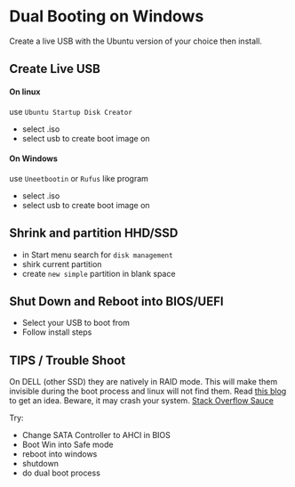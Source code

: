 # Dual Booting on Windows

Create a live USB with the Ubuntu version of your choice then install.

## Create Live USB 

#### On linux

use `Ubuntu Startup Disk Creator`
- select .iso
- select usb to create boot image on

#### On Windows

use `Uneetbootin` or `Rufus` like program
- select .iso
- select usb to create boot image on


## Shrink and partition HHD/SSD

- in Start menu search for `disk management`
- shirk current partition
- create `new simple` partition in blank space


## Shut Down and Reboot into BIOS/UEFI

- Select your USB to boot from
- Follow install steps



## TIPS / Trouble Shoot

On DELL (other SSD) they are natively in RAID mode.  This will make them invisible during the boot process and linux will not find them.  Read [this blog](https://samnicholls.net/2016/01/14/how-to-switch-sata-raid-to-ahci-windows-10-xps-13/) to get an idea.  Beware, it may crash your system. [Stack Overflow Sauce](https://askubuntu.com/questions/952434/dell-xps-15-trying-to-install-ubuntu-16-04-and-not-able-to-get-past-select-part)

Try:
- Change SATA Controller to AHCI in BIOS
- Boot Win into Safe mode
- reboot into windows
- shutdown
- do dual boot process